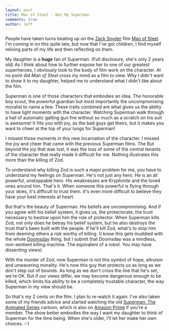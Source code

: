 ```yaml
---
layout: post
title: Man of Steel - Not My Superman
comments: true
author: Jeff
---
```


People have taken turns beating up on the [Zack Snyder](http://www.imdb.com/name/nm0811583/?ref_=tt_ov_dr) film [Man of Steel](http://www.imdb.com/title/tt0770828/?ref_=nv_sr_1). I'm coming in on this quite late, but now that I've got children, I find myself reliving parts of my life and then reflecting on them. 

My daughter is a **huge** fan of Superman. (Full disclosure, she's only 2 years old) As I think about how to further expose her to one of our greatest superheroes, I obviously took to the body of film work on the character. At no point did *Man of Steel* cross my mind as a film to view. Why I didn't want to show it to my daughter, helped me to understand what I didn't like about the film.

Superman is one of those characters that embodies an idea. The honorable boy scout, the powerful guardian but most importantly the uncompromising moralist to name a few. These traits combined are what gives us the ability to have light moments with the character. Watching Superman walk through a hail of automatic gatling gun fire without so much as a scratch on his suit is awesome! It fills you with joy, as the bad guys get theirs, but it makes you want to cheer at the top of your lungs for Superman!

I missed those moments in this new incarnation of the character. I missed the joy and cheer that came with the previous Superman films. The But beyond the joy that was lost, it was the loss of some of the central tenants of the character that really made it difficult for me. Nothing illustrates this more than the killing of Zod.

To understand why killing Zod is such a major problem for me, you have to understand my feelings on Superman. He's not just any hero. He is an all powerful, unstoppable hero. His weaknesses are Kryptonite and the loved ones around him. That's it. When someone this powerful is flying through your skies, it's difficult to trust them. It's even more difficult to believe they have your best interests at heart.

But that's the beauty of Superman. His beliefs are uncompromising. And if you agree with his belief system, it gives us, the protectorate, the trust necessary to bestow upon him the role of protector. When Superman kills Zod, not only does he betray his belief system, but he also destroys the trust that's been built with the people. If he'll kill Zod, what's to stop him from deeming others a risk worthy of killing. (I know this gets muddied with the whole [Doomsday](http://superman.wikia.com/wiki/Doomsday) thing, but I submit that Doomsday was a mindless, non-sentient killing machine. The equivalent of a robot. You may have dissenting views)

With the murder of Zod, now Superman is not this symbol of hope, altruism and unwavering morality. He's now this guy that protects us as long as we don't step out of bounds. As long as we don't cross the line that he's set, we're OK. But if our views differ, we may become dangerous enough to be killed, which limits his ability to be a completely trustable character, the way Superman in my view should be.

So that's my 2 cents on the film. I plan to re-watch it again. I've also taken some of my friends advice and started watching the old [Superman: The Animated Series](http://en.wikipedia.org/wiki/Superman:_The_Animated_Series) cartoon, which is also on [Amazon Prime](http://www.amazon.com/Superman-Last-Son-Krypton-Part/dp/B001BXQ93W/ref=sr_1_1?s=movies-tv&ie=UTF8&qid=1420212757&sr=1-1&keywords=superman+the+animated+series) if you're a member. The show better embodies the way I want my daughter to think of Superman for the time being. When she's older, I'll let her make her own choices. :-)
